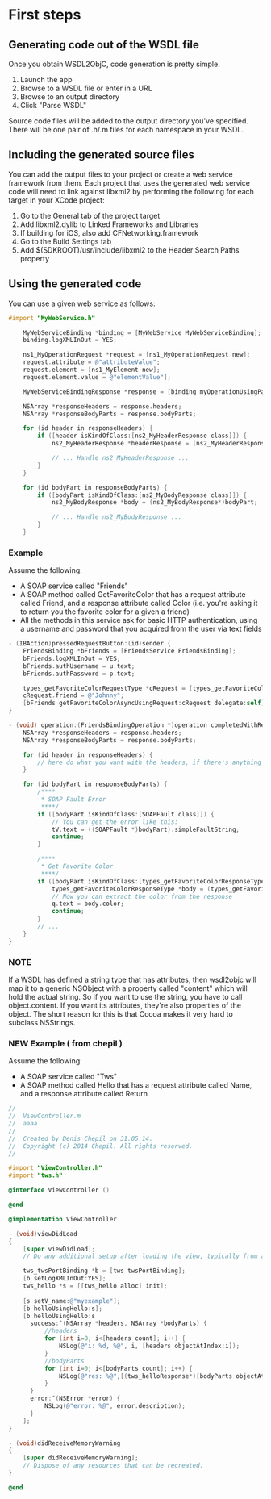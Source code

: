 # First steps

## Generating code out of the WSDL file

Once you obtain WSDL2ObjC, code generation is pretty simple.

1. Launch the app
2. Browse to a WSDL file or enter in a URL
3. Browse to an output directory
3. Click "Parse WSDL"

Source code files will be added to the output directory you've specified. There will be one pair of .h/.m files for each namespace in your WSDL.

## Including the generated source files

You can add the output files to your project or create a web service framework from them. Each project that uses the generated web service code will need to link against libxml2 by performing the following for each target in your XCode project:

1. Go to the General tab of the project target
2. Add libxml2.dylib to Linked Frameworks and Libraries
3. If building for iOS, also add CFNetworking.framework
4. Go to the Build Settings tab
5. Add $(SDKROOT)/usr/include/libxml2 to the Header Search Paths property


## Using the generated code

You can use a given web service as follows:

```objective-c
#import "MyWebService.h"

    MyWebServiceBinding *binding = [MyWebService MyWebServiceBinding];
    binding.logXMLInOut = YES;

    ns1_MyOperationRequest *request = [ns1_MyOperationRequest new];
    request.attribute = @"attributeValue";
    request.element = [ns1_MyElement new];
    request.element.value = @"elementValue"];

    MyWebServiceBindingResponse *response = [binding myOperationUsingParameters:request];

    NSArray *responseHeaders = response.headers;
    NSArray *responseBodyParts = response.bodyParts;

    for (id header in responseHeaders) {
        if ([header isKindOfClass:[ns2_MyHeaderResponse class]]) {
            ns2_MyHeaderResponse *headerResponse = (ns2_MyHeaderResponse*)header;

            // ... Handle ns2_MyHeaderResponse ...
        }
    }

    for (id bodyPart in responseBodyParts) {
        if ([bodyPart isKindOfClass:[ns2_MyBodyResponse class]]) {
            ns2_MyBodyResponse *body = (ns2_MyBodyResponse*)bodyPart;

            // ... Handle ns2_MyBodyResponse ...
        }
    }
```

### Example

Assume the following:

 * A SOAP service called "Friends"
 * A SOAP method called GetFavoriteColor that has a request attribute called Friend, and a response attribute called Color (i.e. you're asking it to return you the favorite color for a given a friend)
 * All the methods in this service ask for basic HTTP authentication, using a username and password that you acquired from the user via text fields 

```objective-c
- (IBAction)pressedRequestButton:(id)sender {
    FriendsBinding *bFriends = [FriendsService FriendsBinding];
    bFriends.logXMLInOut = YES;
    bFriends.authUsername = u.text;
    bFriends.authPassword = p.text;

    types_getFavoriteColorRequestType *cRequest = [types_getFavoriteColorRequestType new];
    cRequest.friend = @"Johnny";
    [bFriends getFavoriteColorAsyncUsingRequest:cRequest delegate:self];
}

- (void) operation:(FriendsBindingOperation *)operation completedWithResponse:(FriendsBindingResponse *)response {
    NSArray *responseHeaders = response.headers;
    NSArray *responseBodyParts = response.bodyParts;

    for (id header in responseHeaders) {
        // here do what you want with the headers, if there's anything of value in them
    }

    for (id bodyPart in responseBodyParts) {
        /****
         * SOAP Fault Error
         ****/
        if ([bodyPart isKindOfClass:[SOAPFault class]]) {
            // You can get the error like this:
            tV.text = ((SOAPFault *)bodyPart).simpleFaultString;
            continue;
        }

        /****
         * Get Favorite Color
         ****/
        if ([bodyPart isKindOfClass:[types_getFavoriteColorResponseType class]]) {
            types_getFavoriteColorResponseType *body = (types_getFavoriteColorResponseType*)bodyPart;
            // Now you can extract the color from the response
            q.text = body.color;
            continue;
        }
        // ...
    }
}
```

### NOTE

If a WSDL has defined a string type that has attributes, then wsdl2objc will map it to a generic NSObject with a property called "content" which will hold the actual string. So if you want to use the string, you have to call object.content. If you want its attributes, they're also properties of the object. The short reason for this is that Cocoa makes it very hard to subclass NSStrings.


### NEW Example ( from chepil )

Assume the following:

 * A SOAP service called "Tws"
 * A SOAP method called Hello that has a request attribute called Name, and a response attribute called Return 
 
```objective-c
//
//  ViewController.m
//  aaaa
//
//  Created by Denis Chepil on 31.05.14.
//  Copyright (c) 2014 Chepil. All rights reserved.
//

#import "ViewController.h"
#import "tws.h"

@interface ViewController ()

@end

@implementation ViewController

- (void)viewDidLoad
{
    [super viewDidLoad];
	// Do any additional setup after loading the view, typically from a nib.

    tws_twsPortBinding *b = [tws twsPortBinding];
    [b setLogXMLInOut:YES];
    tws_hello *s = [[tws_hello alloc] init];
    
    [s setV_name:@"myexample"];
    [b helloUsingHello:s];
    [b helloUsingHello:s
      success:^(NSArray *headers, NSArray *bodyParts) {
          //headers
          for (int i=0; i<[headers count]; i++) {
              NSLog(@"i: %d, %@", i, [headers objectAtIndex:i]);
          }
          //bodyParts
          for (int i=0; i<[bodyParts count]; i++) {
              NSLog(@"res: %@",[(tws_helloResponse*)[bodyParts objectAtIndex:i] v_return]);
          }
      }
      error:^(NSError *error) {
          NSLog(@"error: %@", error.description);
      }
    ];
}

- (void)didReceiveMemoryWarning
{
    [super didReceiveMemoryWarning];
    // Dispose of any resources that can be recreated.
}

@end
```
